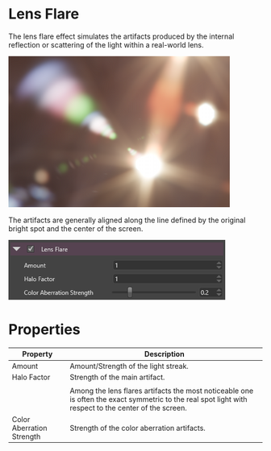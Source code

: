 # Lens Flare

The lens flare effect simulates the artifacts produced by the internal reflection or scattering of the light within a real-world lens.

![images/lens-flare-1.png](images/lens-flare-1.png) 

The artifacts are generally aligned along the line defined by the original bright spot and the center of the screen.

![images/lens-flare-2.png](images/lens-flare-2.png) 

# Properties

| Property                  | Description                                                                                                                                           |
| ------------------------- | ----------------------------------------------------------------------------------------------------------------------------------------------------- |
| Amount                    | Amount/Strength of the light streak.                                                                                                                  |
| Halo Factor               | Strength of the main artifact.                                                                                                                        |
|                           |                                                                                                                                                       |
|                           | Among the lens flares artifacts the most noticeable one is often the exact symmetric to the real spot light with respect to the center of the screen. |
| Color Aberration Strength | Strength of the color aberration artifacts.                                                                                                           |


 

 

